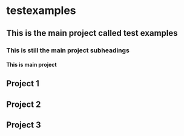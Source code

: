 # testexamples

## This is the main project called test examples

### This is still the main project subheadings

#### This is main project


## Project 1
## Project 2
## Project 3
